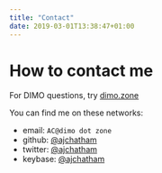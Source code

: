 ```yaml
---
title: "Contact"
date: 2019-03-01T13:38:47+01:00
---
```


# How to contact me

For DIMO questions, try [dimo.zone](https://dimo.zone)

You can find me on these networks:

- email: `AC@dimo dot zone` 
- github: [@ajchatham](https://github.com/ajchatham)
- twitter: [@ajchatham](https://twitter.com/ajchatham)
- keybase: [@ajchatham](https://keybase.io/ajchatham)

